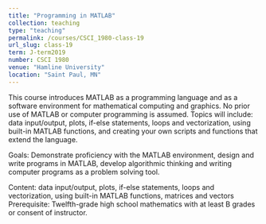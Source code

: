 ```yaml
---
title: "Programming in MATLAB"
collection: teaching
type: "teaching"
permalink: /courses/CSCI_1980-class-19
url_slug: class-19
term: J-term2019
number: CSCI 1980
venue: "Hamline University"
location: "Saint Paul, MN"
---
```


This course introduces MATLAB as a programming language and as a software environment for mathematical computing and graphics. No prior use of MATLAB or computer programming is assumed. Topics will include: data input/output, plots, if-else statements, loops and vectorization, using built-in MATLAB functions, and creating your own scripts and functions that extend the language.

Goals: Demonstrate proficiency with the MATLAB environment, design and write programs in MATLAB, develop algorithmic thinking and writing computer programs as a problem solving tool.

Content: data input/output, plots, if-else statements, loops and vectorization, using built-in MATLAB functions, matrices and vectors
Prerequisite: Twelfth-grade high school mathematics with at least B grades or consent of instructor.
